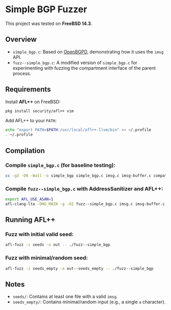 # Simple BGP Fuzzer

This project was tested on **FreeBSD 14.3**.

## Overview

- `simple_bgp.c`: Based on [OpenBGPD](https://www.openbgpd.org/), demonstrating how it uses the `imsg` API.
- `fuzz--simple_bgp.c`: A modified version of `simple_bgp.c` for experimenting with fuzzing the compartment interface of the parent process.

## Requirements

Install **AFL++** on FreeBSD:

```sh
pkg install security/afl++ vim
```

Add AFL++ to your `PATH`:

```sh
echo "export PATH=$PATH:/usr/local/afl++-llvm/bin" >> ~/.profile
. ~/.profile
```

## Compilation

### Compile `simple_bgp.c` (for baseline testing):

```sh
cc -g3 -O0 -Wall -o simple_bgp simple_bgp.c imsg.c imsg-buffer.c compat.c
```

### Compile `fuzz--simple_bgp.c` with AddressSanitizer and AFL++:

```sh
export AFL_USE_ASAN=1
afl-clang-lto -DNO_MAIN -g -O2 fuzz--simple_bgp.c imsg.c imsg-buffer.c compat.c -o fuzz--simple_bgp
```

## Running AFL++

### Fuzz with initial valid seed:

```sh
afl-fuzz -i seeds -o out -- ./fuzz--simple_bgp
```

### Fuzz with minimal/random seed:

```sh
afl-fuzz -i seeds_empty -o out--seeds_empty -- ./fuzz--simple_bgp
```

## Notes

- `seeds/`: Contains at least one file with a valid `imsg`.
- `seeds_empty/`: Contains minimal/random input (e.g., a single `a` character).
